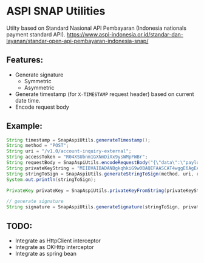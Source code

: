 # ASPI SNAP Utilities

Utilty based on Standard Nasional API Pembayaran (Indonesia nationals payment standard API).
https://www.aspi-indonesia.or.id/standar-dan-layanan/standar-open-api-pembayaran-indonesia-snap/

## Features:
- Generate signature
  - Symmetric
  - Asymmetric
- Generate timestamp (for `X-TIMESTAMP` request header) based on current date time.
- Encode request body

## Example:

```java
String timestamp = SnapAspiUtils.generateTimestamp();
String method = "POST";
String uri = "/v1.0/account-inquiry-external";
String accessToken = "R04XSUbnm1GXNmDiXx9ysWMpFWBr";
String requestBody = SnapAspiUtils.encodeRequestBody("{\"data\":\"payload content\"}");
String privateKeyString = "MIIBVAIBADANBgkqhkiG9w0BAQEFAASCAT4wggE6AgEAAkEAgwi2Ay8pwSKAgctKaL81qvBvsnUnje9E4LZj7+897FblfoBk5NhOvM3X2nL/gNZJdRMIs7P/jyldLIA8HRU9IwIDAQABAkADA9xMTnWDgCu80NSxfFTbzhSD4rY6Sdsn4IqEJtkh6wUO7NZCjX1M4p7fME8UbbvCdba0eSas++3nrWBHmaBhAiEA/1Gd9KMoyOO/CEoVoKDLxO8/MvI6QXU9hrArEz/BA2cCIQCDYjUUsGmbLJgE5r4WxWuW0v0PGnR0ZuPgvPbHmGv+5QIhAKpHCI1rc3vnSDSDFEF4e+3vkbqsieW2Bz6Yp2HDFzrpAiAFEu7f3KxHbOJ2Ff8zW+56xa02PxxOPocAb+vL64wILQIgW6iC9HMTomG6QrRspuNjlm9ynjF5uxjqaTYWdBGr3EA=";
String stringToSign = SnapAspiUtils.generateStringToSign(method, uri, requestBody, accessToken, timestamp);
System.out.println(stringToSign);

PrivateKey privateKey = SnapAspiUtils.privateKeyFromString(privateKeyString);

// generate signature
String signature = SnapAspiUtils.generateSignature(stringToSign, privateKey);
```

## TODO:
- Integrate as HttpClient interceptor
- Integrate as OKHttp interceptor
- Integrate as spring bean
